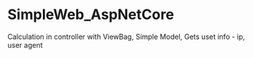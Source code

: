 # SimpleWeb_AspNetCore
Calculation in controller with ViewBag, 
Simple Model,
Gets uset info - ip, user agent
